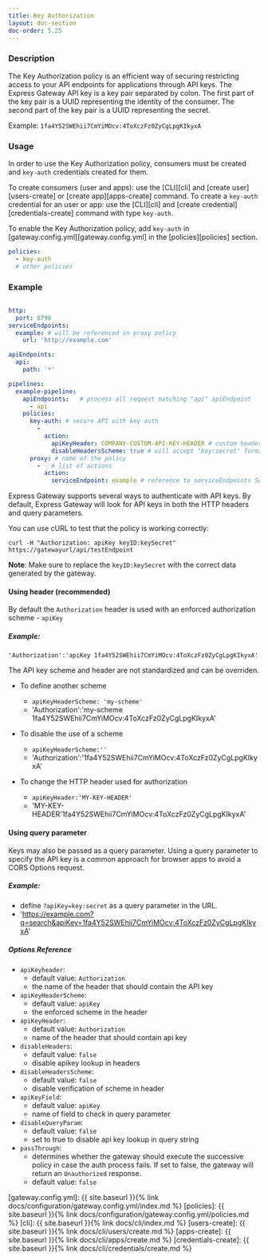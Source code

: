 ```yaml
---
title: Key Authorization
layout: doc-section
doc-order: 5.25
---
```


### Description

The Key Authorization policy is an efficient way of securing restricting access to your API endpoints for applications through API keys.
The Express Gateway API key is a key pair separated by colon. The first part of the key pair is a UUID representing the identity of the consumer.
The second part of the key pair is a UUID representing the secret.

Example: `1fa4Y52SWEhii7CmYiMOcv:4ToXczFz0ZyCgLpgKIkyxA`


### Usage

In order to use the Key Authorization policy, consumers must be created and `key-auth` credentials created for them.

To create consumers (user and apps): use the [CLI][cli] and [create user][users-create] or [create app][apps-create] command.
To create a `key-auth` credential for an user or app: use the [CLI][cli] and [create credential][credentials-create] command with type `key-auth`.

To enable the Key Authorization policy, add `key-auth` in [gateway.config.yml][gateway.config.yml] in the [policies][policies] section.

```yaml
policies:
  - key-auth
  # other policies
```

### Example

```yaml

http:
  port: 8790
serviceEndpoints:
  example: # will be referenced in proxy policy
    url: 'http://example.com'

apiEndpoints:
  api:
    path: '*'

pipelines:
  example-pipeline:
    apiEndpoints:   # process all request matching "api" apiEndpoint
      - api
    policies:
      key-auth: # secure API with key auth
        -
          action:
            apiKeyHeader: COMPANY-CUSTOM-API-KEY-HEADER # custom header name
            disableHeadersScheme: true # will accept "key:secret" format instead of "scheme key:secret"
      proxy: # name of the policy
        -   # list of actions
          action:
            serviceEndpoint: example # reference to serviceEndpoints Section

```

Express Gateway supports several ways to authenticate with API keys. By default, Express Gateway will look for API keys in both the HTTP headers and query parameters.

You can use cURL to test that the policy is working correctly:

`curl -H "Authorization: apiKey keyID:keySecret" https://gatewayurl/api/testEndpoint`

**Note**: Make sure to replace the `keyID:keySecret` with the correct data generated by the gateway.

#### Using header (recommended)
By default the `Authorization` header is used with an enforced authorization scheme - `apiKey`

##### Example:
`'Authorization':'apiKey 1fa4Y52SWEhii7CmYiMOcv:4ToXczFz0ZyCgLpgKIkyxA'`

The API key scheme and header are not standardized and can be overriden.

* To define another scheme
  - `apiKeyHeaderScheme: 'my-scheme'`
  - 'Authorization':'my-scheme 1fa4Y52SWEhii7CmYiMOcv:4ToXczFz0ZyCgLpgKIkyxA'

* To disable the use of a scheme
  - `apiKeyHeaderScheme:''`
  - 'Authorization':'1fa4Y52SWEhii7CmYiMOcv:4ToXczFz0ZyCgLpgKIkyxA'

* To change the HTTP header used for authorization
  - `apiKeyHeader:'MY-KEY-HEADER'`
  - 'MY-KEY-HEADER'1fa4Y52SWEhii7CmYiMOcv:4ToXczFz0ZyCgLpgKIkyxA'


#### Using query parameter
Keys may also be passed as a query parameter. Using a query parameter to specify the API key is a common approach for browser apps to avoid a CORS Options request.

##### Example:
- define `?apiKey=key:secret` as a query parameter in the URL.
- 'https://example.com?q=search&apiKey=1fa4Y52SWEhii7CmYiMOcv:4ToXczFz0ZyCgLpgKIkyxA'


##### Options Reference

* `apiKeyheader`:
  - default value: `Authorization`
  - the name of the header that should contain the API key
* `apiKeyHeaderScheme`:
  - default value: `apiKey`
  - the enforced scheme in the header
* `apiKeyHeader`:
  - default value: `Authorization`
  - name of the header that should contain api key
* `disableHeaders`:
  - default value: `false`
  - disable apikey lookup in headers
* `disableHeadersScheme`:
  - default value: `false`
  - disable verification of scheme in header
* `apiKeyField`:
  - default value: `apiKey`
  - name of field to check in query parameter
* `disableQueryParam`:
  - default value: `false`
  - set to true to disable api key lookup in query string
* `passThrough`:
  - determines whether the gateway should execute the successive policy in case the auth process fails. If set to false,
    the gateway will return an `Unauthorized` response.
  - default value: `false`

[gateway.config.yml]: {{ site.baseurl }}{% link docs/configuration/gateway.config.yml/index.md %}
[policies]: {{ site.baseurl }}{% link docs/configuration/gateway.config.yml/policies.md %}
[cli]: {{ site.baseurl }}{% link docs/cli/index.md %}
[users-create]: {{ site.baseurl }}{% link docs/cli/users/create.md %}
[apps-create]: {{ site.baseurl }}{% link docs/cli/apps/create.md %}
[credentials-create]: {{ site.baseurl }}{% link docs/cli/credentials/create.md %}
